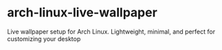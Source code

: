 # arch-linux-live-wallpaper
Live wallpaper setup for Arch Linux. Lightweight, minimal, and perfect for customizing your desktop
